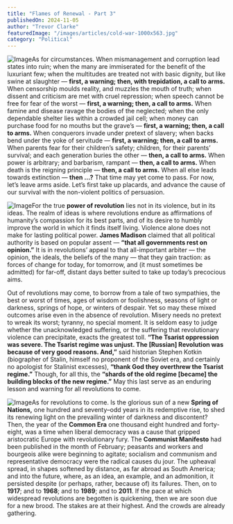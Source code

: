```yaml
---
title: "Flames of Renewal - Part 3"
publishedOn: 2024-11-05
author: "Trevor Clarke"
featuredImage: "/images/articles/cold-war-1000x563.jpg"
category: "Political"
---
```


![Image](/images/articles/cold-war-1000x563.jpg)As for circumstances. When mismanagement and corruption lead states into ruin; when the many are immiserated for the benefit of the luxuriant few; when the multitudes are treated not with basic dignity, but like swine at slaughter — **first, a warning; then, with trepidation, a call to arms.** When censorship moulds reality, and muzzles the mouth of truth; when dissent and criticism are met with cruel repression; when speech cannot be free for fear of the worst — **first, a warning; then, a call to arms.** When famine and disease ravage the bodies of the neglected; when the only dependable shelter lies within a crowded jail cell; when money can purchase food for no mouths but the grave’s — **first, a warning; then, a call to arms.** When conquerors invade under pretext of slavery; when backs bend under the yoke of servitude — **first, a warning; then, a call to arms.** When parents fear for their children’s safety; children, for their parents’ survival; and each generation buries the other — **then, a call to arms.** When power is arbitrary; and barbarism, rampant — **then, a call to arms.** When death is the reigning principle — **then, a call to arms.** When all else leads towards extinction — **then …?** That time may yet come to pass. For now, let’s leave arms aside. Let’s first take up placards, and advance the cause of our survival with the non-violent politics of persuasion.

![Image](/images/articles/russia-1000x563.jpg)For the true **power of revolution** lies not in its violence, but in its ideas. The realm of ideas is where revolutions endure as affirmations of humanity’s compassion for its best parts, and of its desire to humbly improve the world in which it finds itself living. Violence alone does not make for lasting political power. **James Madison** claimed that all political authority is based on popular assent — **“that all governments rest on opinion.”** It is in revolutions’ appeal to that all-important arbiter — the opinion, the ideals, the beliefs of the many — that they gain traction: as forces of change for today, for tomorrow, and (it must sometimes be admitted) for far-off, distant days better suited to take up today’s precocious aims.

Out of revolutions may come, to borrow from a tale of two sympathies, the best or worst of times, ages of wisdom or foolishness, seasons of light or darkness, springs of hope, or winters of despair. Yet so may these mixed outcomes arise even in the absence of revolution. Misery needs no pretext to wreak its worst; tyranny, no special moment. It is seldom easy to judge whether the unacknowledged suffering, or the suffering that revolutionary violence can precipitate, exacts the greatest toll. **“The Tsarist oppression was severe. The Tsarist regime was unjust. The [Russian] Revolution was because of very good reasons. And,”** said historian Stephen Kotkin (biographer of Stalin, himself no proponent of the Soviet era, and certainly no apologist for Stalinist excesses), **“thank God they overthrew the Tsarist regime.”** Though, for all this, the **“shards of the old regime [became] the building blocks of the new regime.”** May this last serve as an enduring lesson and warning for all revolutions to come.

![Image](/images/articles/saudi-arabia-1000x563.jpg)As for revolutions to come. Is the glorious sun of a new **Spring of Nations,** one hundred and seventy–odd years in its redemptive rise, to shed its renewing light on the prevailing winter of darkness and discontent? Then, the year of the **Common Era** one thousand eight hundred and forty-eight, was a time when liberal democracy was a cause that gripped aristocratic Europe with revolutionary fury. The **Communist Manifesto** had been published in the month of February; peasants and workers and bourgeois alike were beginning to agitate; socialism and communism and representative democracy were the radical causes du jour. The upheaval spread, in shapes softened by distance, as far abroad as South America; and into the future, where, as an idea, an example, and an admonition, it persisted despite (or perhaps, rather, because of) its failures. Then, on to **1917**; and to **1968**; and to **1989**; and to **2011**. If the pace at which widespread revolutions are begotten is quickening, then we are soon due for a new brood. The stakes are at their highest. And the crowds are already gathering.

